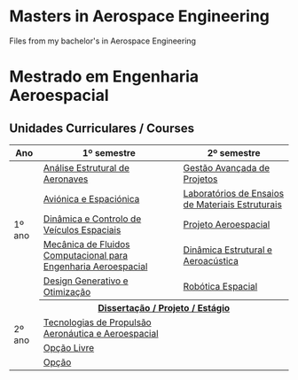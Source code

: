 # Masters in Aerospace Engineering
Files from my bachelor's in Aerospace Engineering  
# Mestrado em Engenharia Aeroespacial

## Unidades Curriculares / Courses

<table>
  <thead>
    <tr>
      <th>Ano</th>
      <th>1º semestre</th>
      <th>2º semestre</th>
    </tr>
  </thead>
  <tbody>
    <tr>
      <td rowspan="5">1º ano</td>
      <td><a href="https://github.com/magnergusse/Analise-estrutural-de-Aeronaves" target="_blank" rel="noopener noreferrer">Análise Estrutural de Aeronaves</a></td>
      <td><a href="https://github.com/magnergusse/Calculo-2" target="_blank" rel="noopener noreferrer">Gestão Avançada de Projetos</a></td>
    </tr>
    <tr>
      <td><a href="https://github.com/magnergusse/Avionica-e-espacionica" target="_blank" rel="noopener noreferrer">Aviónica e Espaciónica</a></td>
      <td><a href="https://github.com/magnergusse/IAC" target="_blank" rel="noopener noreferrer">Laboratórios de Ensaios de Materiais Estruturais</a></td>
    </tr>
    <tr>
      <td><a href="https://github.com/magnergusse/DCVE" target="_blank" rel="noopener noreferrer">Dinâmica e Controlo de Veículos Espaciais</a></td>
      <td><a href="https://github.com/magnergusse/Mecanica-dos-solidos" target="_blank" rel="noopener noreferrer">Projeto Aeroespacial</a></td>
    </tr>
    <tr>
      <td><a href="https://github.com/magnergusse/MFCEA" target="_blank" rel="noopener noreferrer">Mecânica de Fluidos Computacional para Engenharia Aeroespacial</a></td>
      <td><a href="https://github.com/magnergusse/MTF" target="_blank" rel="noopener noreferrer">Dinâmica Estrutural e Aeroacústica</a></td>
    </tr>
    <tr>
      <td><a href="https://github.com/magnergusse/DGO" target="_blank" rel="noopener noreferrer">Design Generativo e Otimização</a></td>
      <td><a href="https://github.com/magnergusse/Desenho-Tecnico" target="_blank" rel="noopener noreferrer">Robótica Espacial</a></td>
    </tr>
    <tr>
      <td rowspan="5">2º ano</td>
      <th colspan="2"><a href="https://github.com/magnergusse/Projeto-em-Engenharia-Aeroespacial" target="_blank" rel="noopener noreferrer">Dissertação / Projeto / Estágio</a></th>
    </tr>
    <tr>
      <td><a href="https://github.com/magnergusse/MSCA" target="_blank" rel="noopener noreferrer">Tecnologias de Propulsão Aeronáutica e Aeroespacial</a></td>
      <td><a href="https://github.com/magnergusse/Aeroelasticidade" target="_blank" rel="noopener noreferrer"></a></td>
    </tr>
    <tr>
      <td><a href="https://github.com/magnergusse/TSEE" target="_blank" rel="noopener noreferrer">Opção Livre</a></td>
      <td><a href="https://github.com/magnergusse/PROE" target="_blank" rel="noopener noreferrer"></a></td>
    </tr>
    <tr>
      <td><a href="https://github.com/magnergusse/EEA" target="_blank" rel="noopener noreferrer">Opção</a></td>
      <td><a href="https://github.com/magnergusse/RVE" target="_blank" rel="noopener noreferrer"></a></td> 
  </tbody>
</table>
